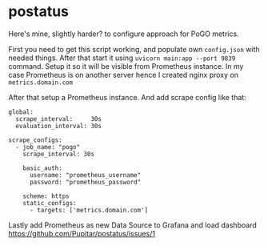 # postatus

Here's mine, slightly harder? to configure approach for PoGO metrics.

First you need to get this script working, and populate own `config.json` with needed things. After that start it using `uvicorn main:app --port 9839` command.
Setup it so it will be visible from Prometheus instance. In my case Prometheus is on another server hence I created nginx proxy on `metrics.domain.com`

After that setup a Prometheus instance. And add scrape config like that:

```
global:
  scrape_interval:     30s
  evaluation_interval: 30s

scrape_configs:
  - job_name: "pogo"
    scrape_interval: 30s

    basic_auth:
      username: "prometheus_username"
      password: "prometheus_password"

    scheme: https
    static_configs:
      - targets: ['metrics.domain.com']
```

Lastly add Prometheus as new Data Source to Grafana and load dashboard https://github.com/Pupitar/postatus/issues/1 
